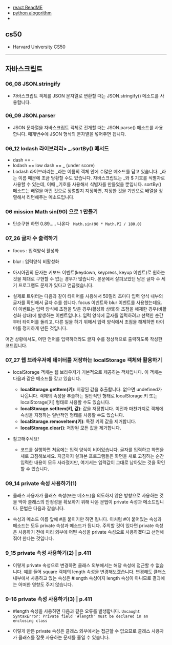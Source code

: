 - [react ReadME](https://github.com/42azimut/cs50/blob/master/algorithm/javascript/react_README.md)
- [python alogorithm](https://github.com/42azimut/cs50/blob/master/algorithm/javascript/python_algo_README)
- 

##  cs50
- Harvard University CS50 

___
## 자바스크립트 
### 06_08 JSON.stringify
- 자바스크립트 객체를 JSON 문자열로 변환할 때는 JSON.stringify() 메소드를 사용합니다.

### 06_09 JSON.parser
- JSON 문자열을 자바스크립트 객체로 전개할 때는 JSON.parse() 메소드를 사용합니다. 매개변수에 JSON 형식의 문자열을 넣어주면 됩니다.

### 06_12 lodash 라이브러리> _.sortBy() 메서드
- dash == -
- lodash == low dash == _  (under score)
- Lodash 라이브러리는 _라는 이름의 객체 안에 수많은 메소드를 담고 있습니다. _라는 이름 때문에 조금 당황할 수도 있습니다. 자바스크립트는 _와 $ 기호를 식별자로 사용할 수 있는데, 이때 _기호를 사용해서 식별자를 만들었을 뿐입니다. sortBy() 메소드는 배열을 어떤 것으로 정렬할지 지정하면, 지정한 것을 기반으로 배열을 정렬해서 리턴해주는 메소드입니다.

### 06 mission Math sin(90) 으로 1 만들기
- 단순구현 하면 0.89..... 나온다
` Math.sin(90 * Math.PI / 180.0)`


### 07_26 글자 수 출력하기
- focus : 입력양식 활성화
- blur : 입력양식 비활성화
- 아시아권의 문자는 키보드 이벤트(keydown, keypress, keyup 이벤트)로 원하는 것을 제대로 구현할 수 없는 경우가 많습니다. 본문에서 살펴보았던 남은 글자 수 세기 프로그램도 문제가 있다고 언급했습니다.

- 실제로 트위터는 다음과 같이 타이머를 사용해서 50밀리 초마다 입력 양식 내부의 글자를 확인해서 글자 수를 셉니다. focus 이벤트와 blur 이벤트를 사용했는데요. 이 이벤트는 입력 양식에 초점을 맞춘 경우(활성화 상태)와 초점을 해제한 경우(비활성화 상태)에 발생하는 이벤트입니다. 입력 양식에 글자를 입력하려고 선택한 순간부터 타이머를 돌리고, 다른 일을 하기 위해서 입력 양식에서 초점을 해제하면 타이머를 정지하게 만든 것입니다.

어떤 상황에서도, 어떤 언어를 입력하더라도 글자 수를 정상적으로 출력하도록 작성한 코드입니다.


### 07_27 웹 브라우저에 데이터를 저장하는 localStorage 객체와 활용하기

- localStorage 객체는 웹 브라우저가 기본적으로 제공하는 객체입니다. 이 객체는 다음과 같은 메소드를 갖고 있습니다.
  - **localStorage.getItem(키)**: 저장된 값을 추출합니다. 없으면 undefined가 나옵니다. 객체의 속성을 추출하는 일반적인 형태로 localStorage.키 또는 localStorage[키] 형태로 사용할 수도 있습니다.
  - **localStorage.setItem(키, 값)**: 값을 저장합니다. 이전과 마찬가지로 객체에 속성을 지정하는 일반적인 형태를 사용할 수도 있습니다.
  - **localStorage.removeItem(키)**: 특정 키의 값을 제거합니다.
  - **localStorage.clear()**: 저장된 모든 값을 제거합니다.

- 참고해주세요!
  - 코드를 실행하면 처음에는 입력 양식이 비어있습니다. 글자를 입력하고 화면을 새로 고침해보세요. 지금까지 살펴본 프로그램들은 화면을 새로 고침하는 순간 입력한 내용이 모두 사라졌지만, 여기서는 입력값이 그대로 남아있는 것을 확인할 수 있습니다.


### 09_14 private 속성 사용하기(1)
-  클래스 사용자가 클래스 속성(또는 메소드)을 의도하지 않은 방향으로 사용하는 것을 막아 클래스의 안정성을 확보하기 위해 나온 문법이 private 속성과 메소드입니다. 문법은 다음과 같습니다.

- 속성과 메소드 이름 앞에 #을 붙이기만 하면 됩니다. 이처럼 #이 붙어있는 속성과 메소드는 모두 private 속성과 메소드가 됩니다. 주의할 것이 있다면 private 속성은 사용하기 전에 미리 외부에 어떤 속성을 private 속성으로 사용하겠다고 선언해줘야 한다는 것입니다.

### 9_15 private 속성 사용하기(2) | p.411
- 이렇게 private 속성으로 변경하면 클래스 외부에서는 해당 속성에 접근할 수 없습니다. 예를 들어 square 객체의 length 속성을 변경해보겠습니다. 변경해도 클래스 내부에서 사용하고 있는 속성은 #length 속성이지 length 속성이 아니므로 결과에는 어떠한 영향도 주지 않습니다.

### 9-16 private 속성 사용하기(3) | p.411
- #length 속성을 사용하면 다음과 같은 오류를 발생합니다.
`Uncaught SyntaxError: Private field '#length' must be declared in an enclosing class`

- 이렇게 만든 private 속성은 클래스 외부에서는 접근할 수 없으므로 클래스 사용자가 클래스를 잘못 사용하는 문제를 줄일 수 있습니다.
